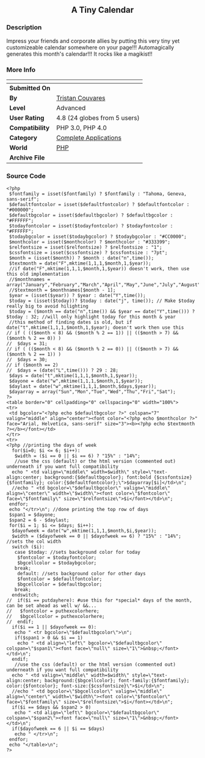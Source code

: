 ﻿<div align="center">

## A Tiny Calendar


</div>

### Description

Impress your friends and corporate allies by putting this very tiny yet customizeable calendar somewhere on your page!!! Automagically generates this month's calendar!!! It rocks like a magikist!!
 
### More Info
 


<span>             |<span>
---                |---
**Submitted On**   |
**By**             |[Tristan Couvares](https://github.com/Planet-Source-Code/PSCIndex/blob/master/ByAuthor/tristan-couvares.md)
**Level**          |Advanced
**User Rating**    |4.8 (24 globes from 5 users)
**Compatibility**  |PHP 3\.0, PHP 4\.0
**Category**       |[Complete Applications](https://github.com/Planet-Source-Code/PSCIndex/blob/master/ByCategory/complete-applications__8-7.md)
**World**          |[PHP](https://github.com/Planet-Source-Code/PSCIndex/blob/master/ByWorld/php.md)
**Archive File**   |[](https://github.com/Planet-Source-Code/tristan-couvares-a-tiny-calendar__8-987/archive/master.zip)





### Source Code

```
<?php
 $fontfamily = isset($fontfamily) ? $fontfamily : "Tahoma, Geneva, sans-serif";
 $defaultfontcolor = isset($defaultfontcolor) ? $defaultfontcolor : "#000000";
 $defaultbgcolor = isset($defaultbgcolor) ? $defaultbgcolor : "#FFFFFF";
 $todayfontcolor = isset($todayfontcolor) ? $todayfontcolor : "#FFFFFF";
 $todaybgcolor = isset($todaybgcolor) ? $todaybgcolor : "#CC0000";
 $monthcolor = isset($monthcolor) ? $monthcolor : "#333399";
 $relfontsize = isset($relfontsize) ? $relfontsize : "1";
 $cssfontsize = isset($cssfontsize) ? $cssfontsize : "7pt";
 $month = (isset($month)) ? $month : date("n",time());
 $textmonth = date("F",mktime(1,1,1,$month,1,$year));
 //if date("F",mktime(1,1,1,$month,1,$year)) doesn't work, then use this old implementation
 //$monthnames = array("January","February","March","April","May","June","July","August","September","October","November","December");
 //$textmonth = $monthnames[$month - 1];
 $year = (isset($year)) ? $year : date("Y",time());
 $today = (isset($today))? $today : date("j", time()); // Make $today really big to avoid hilighting
 $today = ($month == date("n",time()) && $year == date("Y",time())) ? $today : 32; //will only highlight today for this month & year
 //this method of finding dates is old, but if date("t",mktime(1,1,1,$month,1,$year); doesn't work then use this
// if ( (($month < 8) && ($month % 2 == 1)) || (($month > 7) && ($month % 2 == 0)) )
//  $days = 31;
// if ( (($month < 8) && ($month % 2 == 0)) || (($month > 7) && ($month % 2 == 1)) )
//  $days = 30;
// if ($month == 2)
//  $days = (date("L",time())) ? 29 : 28;
 $days = date("t",mktime(1,1,1,$month,1,$year));
 $dayone = date("w",mktime(1,1,1,$month,1,$year));
 $daylast = date("w",mktime(1,1,1,$month,$days,$year));
 $dayarray = array("Sun","Mon","Tue","Wed","Thu","Fri","Sat");
?>
<table border="0" cellpadding="0" cellspacing="0" width="100%">
<tr>
 <td bgcolor="<?php echo $defaultbgcolor ?>" colspan="7" valign="middle" align="center"><font color="<?php echo $monthcolor ?>" face="Arial, Helvetica, sans-serif" size="3"><b><?php echo $textmonth ?></b></font></td>
</tr>
<tr>
<?php //printing the days of week
  for($i=0; $i <= 6; $i++):
   $width = ($i == 0 || $i == 6) ? "15%" : "14%";
   //use the css (default) or the html version (commented out) underneath if you want full compatibility
  echo " <td valign=\"middle\" width=$width\" style=\"text-align:center; background:{$defaultbgcolor}; font:bold {$cssfontsize} {$fontfamily}; color:{$defaultfontcolor};\">$dayarray[$i]</td>\n";
  //echo " <td bgcolor=\"$defaultbgcolor\" valign=\"middle\" align=\"center\" width=\"$width\"><font color=\"$fontcolor\" face=\"$fontfamily\" size=\"$relfontsize\">$i</font></td>\n";
 endfor;
 echo "</tr>\n"; //done printing the top row of days
 $span1 = $dayone;
 $span2 = 6 - $daylast;
 for($i = 1; $i <= $days; $i++):
  $dayofweek = date("w",mktime(1,1,1,$month,$i,$year));
  $width = ($dayofweek == 0 || $dayofweek == 6) ? "15%" : "14%"; //sets the col width
  switch ($i):
   case $today: //sets background color for today
    $fontcolor = $todayfontcolor;
    $bgcellcolor = $todaybgcolor;
   break;
    default: //sets background color for other days
    $fontcolor = $defaultfontcolor;
    $bgcellcolor = $defaultbgcolor;
   break;
  endswitch;
//  if($i == putdayhere): #use this for *special* days of the month, can be set ahead as well w/ &&...
//   $fontcolor = puthexcolorhere;
//   $bgcellcolor = puthexcolorhere;
//  endif;
  if($i == 1 || $dayofweek == 0):
   echo " <tr bgcolor=\"$defaultbgcolor\">\n";
   if($span1 > 0 && $i == 1)
    echo " <td align=\"left\" bgcolor=\"$defaultbgcolor\" colspan=\"$span1\"><font face=\"null\" size=\"1\">&nbsp;</font></td>\n";
  endif;
   //use the css (default) or the html version (commented out) underneath if you want full compatibility
  echo " <td valign=\"middle\" width=$width\" style=\"text-align:center; background:{$bgcellcolor}; font-family:{$fontfamily}; color:{$fontcolor}; font-size:{$cssfontsize}\">$i</td>\n";
  //echo " <td bgcolor=\"$bgcellcolor\" valign=\"middle\" align=\"center\" width=\"$width\"><font color=\"$fontcolor\" face=\"$fontfamily\" size=\"$relfontsize\">$i</font></td>\n";
  if($i == $days && $span2 > 0)
   echo " <td align=\"left\" bgcolor=\"$defaultbgcolor\" colspan=\"$span2\"><font face=\"null\" size=\"1\">&nbsp;</font></td>\n";
  if($dayofweek == 6 || $i == $days)
   echo " </tr>\n";
 endfor;
 echo "</table>\n";
?>
```

